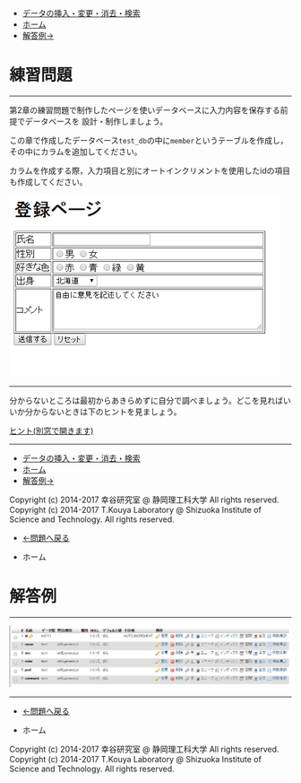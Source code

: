 * [データの挿入・変更・消去・検索](http://cs-tklab.na-inet.jp/phpdb/Chapter3/DB5.html)
* [ホーム](http://cs-tklab.na-inet.jp/phpdb/index.html)
* [解答例→](http://cs-tklab.na-inet.jp/phpdb/Chapter3/lesson3-A.html)

# 練習問題

------

第2章の練習問題で制作したページを使いデータベースに入力内容を保存する前提でデータベースを 設計・制作しましょう。

この章で作成したデータベース`test_db`の中に`member`というテーブルを作成し，その中にカラムを追加してください。

カラムを作成する際，入力項目と別にオートインクリメントを使用したidの項目も作成してください。

[![img](6_test.assets/lesson3-1.PNG)](http://cs-tklab.na-inet.jp/phpdb/Chapter3/fig/lesson3-1.PNG)

------

分からないところは最初からあきらめずに自分で調べましょう。どこを見ればいいか分からないときは下のヒントを見ましょう。

[ヒント(別窓で開きます)](http://cs-tklab.na-inet.jp/phpdb/Chapter3/DB3.html)

------

* [データの挿入・変更・消去・検索](http://cs-tklab.na-inet.jp/phpdb/Chapter3/DB5.html)
* [ホーム](http://cs-tklab.na-inet.jp/phpdb/index.html)
* [解答例→](http://cs-tklab.na-inet.jp/phpdb/Chapter3/lesson3-A.html)

Copyright (c) 2014-2017 幸谷研究室 @ 静岡理工科大学 All rights reserved.
Copyright (c) 2014-2017 T.Kouya Laboratory @ Shizuoka Institute of Science and Technology. All rights reserved.





* [←問題へ戻る](http://cs-tklab.na-inet.jp/phpdb/Chapter3/lesson3.html)

* ホーム

  

# 解答例

------

[![img](6_test.assets/lesson3-A.PNG)](http://cs-tklab.na-inet.jp/phpdb/Chapter3/fig/lesson3-A.PNG)

------

* [←問題へ戻る](http://cs-tklab.na-inet.jp/phpdb/Chapter3/lesson3.html)

* ホーム

  

Copyright (c) 2014-2017 幸谷研究室 @ 静岡理工科大学 All rights reserved.
Copyright (c) 2014-2017 T.Kouya Laboratory @ Shizuoka Institute of Science and Technology. All rights reserved.